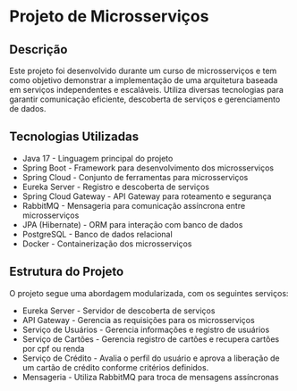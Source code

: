 <!DOCTYPE html>
<html lang="pt-br">
<head>
    <meta charset="UTF-8">
    <meta name="viewport" content="width=device-width, initial-scale=1.0">
    <title>Projeto de Microsserviços</title>
</head>
<body>
    <h1>Projeto de Microsserviços</h1>
    <h2>Descrição</h2>
    <p>Este projeto foi desenvolvido durante um curso de microsserviços e tem como objetivo demonstrar a implementação de uma arquitetura baseada em serviços independentes e escaláveis. Utiliza diversas tecnologias para garantir comunicação eficiente, descoberta de serviços e gerenciamento de dados.</p>
    <h2>Tecnologias Utilizadas</h2>
    <ul>
        <li>Java 17 - Linguagem principal do projeto</li>
        <li>Spring Boot - Framework para desenvolvimento dos microsserviços</li>
        <li>Spring Cloud - Conjunto de ferramentas para microsserviços</li>
        <li>Eureka Server - Registro e descoberta de serviços</li>
        <li>Spring Cloud Gateway - API Gateway para roteamento e segurança</li>
        <li>RabbitMQ - Mensageria para comunicação assíncrona entre microsserviços</li>
        <li>JPA (Hibernate) - ORM para interação com banco de dados</li>
        <li>PostgreSQL - Banco de dados relacional</li>
        <li>Docker - Containerização dos microsserviços</li>
    </ul>
    <h2>Estrutura do Projeto</h2>
    <p>O projeto segue uma abordagem modularizada, com os seguintes serviços:</p>
    <ul>
        <li>Eureka Server - Servidor de descoberta de serviços</li>
        <li>API Gateway - Gerencia as requisições para os microsserviços</li>
        <li>Serviço de Usuários - Gerencia informações e registro de usuários</li>
        <li>Serviço de Cartões - Gerencia registro de cartões e recupera cartões por cpf ou renda</li>
        <li>Serviço de Crédito - Avalia o perfil do usuário e aprova a liberação de um cartão de crédito conforme critérios definidos.</li>
        <li>Mensageria - Utiliza RabbitMQ para troca de mensagens assíncronas</li>
    </ul>
</body>
</html>
